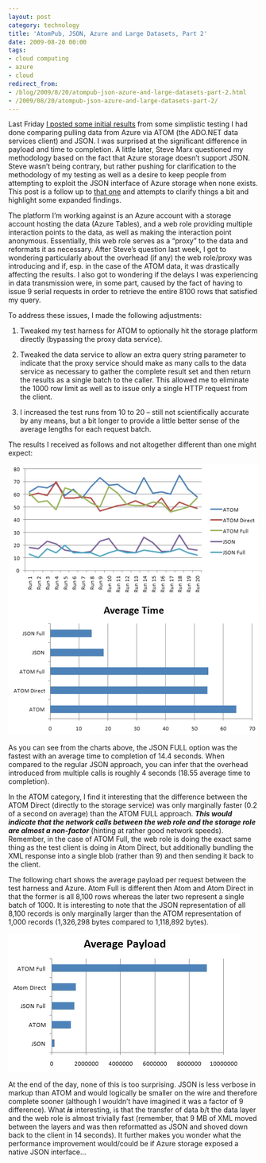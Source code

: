 ```yaml
---
layout: post
category: technology
title: 'AtomPub, JSON, Azure and Large Datasets, Part 2'
date: 2009-08-20 00:00
tags:
- cloud computing
- azure
- cloud
redirect_from:
- /blog/2009/8/20/atompub-json-azure-and-large-datasets-part-2.html
- /2009/08/20/atompub-json-azure-and-large-datasets-part-2/
---
```

Last Friday [I posted some initial results](http://rob.gillenfamily.net/post/AtomPub-JSON-Azure-and-Large-Datasets.aspx) 
from some simplistic testing I had done comparing pulling data from Azure via 
ATOM (the ADO.NET data services client) and JSON. I was surprised at the 
significant difference in payload and time to completion. A little later, Steve 
Marx questioned my methodology based on the fact that Azure storage doesn’t 
support JSON. Steve wasn’t being contrary, but rather pushing for clarification 
to the methodology of my testing as well as a desire to keep people from 
attempting to exploit the JSON interface of Azure storage when none exists. This 
post is a follow up to [that one](http://rob.gillenfamily.net/post/AtomPub-JSON-Azure-and-Large-Datasets.aspx) 
and attempts to clarify things a bit and highlight some expanded findings.

The platform I’m working against is an Azure account with a storage account 
hosting the data (Azure Tables), and a web role providing multiple interaction 
points to the data, as well as making the interaction point anonymous. 
Essentially, this web role serves as a “proxy” to the data and reformats it as 
necessary. After Steve’s question last week, I got to wondering particularly 
about the overhead (if any) the web role/proxy was introducing and if, esp. in 
the case of the ATOM data, it was drastically affecting the results. I also got 
to wondering if the delays I was experiencing in data transmission were, in some 
part, caused by the fact of having to issue 9 serial requests in order to 
retrieve the entire 8100 rows that satisfied my query.

To address these issues, I made the following adjustments:

1. Tweaked my test harness for ATOM to optionally hit the storage platform 
directly (bypassing the proxy data service).

2. Tweaked the data service to allow an extra query string parameter to indicate 
that the proxy service should make as many calls to the data service as 
necessary to gather the complete result set and then return the results as a 
single batch to the caller. This allowed me to eliminate the 1000 row limit as 
well as to issue only a single HTTP request from the client.

3. I increased the test runs from 10 to 20 – still not scientifically accurate 
by any means, but a bit longer to provide a little better sense of the average 
lengths for each request batch.

The results I received as follows and not altogether different than one might 
expect:

<img alt='Run Data' src='/images/image_5B16CC5E.png' class='blogimage img-responsive'>

<img alt='Average Time' src='/images/image_3FE1040E.png' class='blogimage img-responsive'>

As you can see from the charts above, the JSON FULL option was the fastest with 
an average time to completion of 14.4 seconds. When compared to the regular JSON 
approach, you can infer that the overhead introduced from multiple calls is 
roughly 4 seconds (18.55 average time to completion).

In the ATOM category, I find it interesting that the difference between the ATOM 
Direct (directly to the storage service) was only marginally faster (0.2 of a 
second on average) than the ATOM FULL approach. __*This would indicate that the network calls between the web role and the storage role are almost a non-factor*__ 
(hinting at rather good network speeds). Remember, in the case of ATOM Full, the 
web role is doing the exact same thing as the test client is doing in Atom 
Direct, but additionally bundling the XML response into a single blob (rather 
than 9) and then sending it back to the client.

The following chart shows the average payload per request between the test 
harness and Azure. Atom Full is different then Atom and Atom Direct in that the 
former is all 8,100 rows whereas the later two represent a single batch of 1000. 
It is interesting to note that the JSON representation of all 8,100 records is 
only marginally larger than the ATOM representation of 1,000 records (1,326,298 
bytes compared to 1,118,892 bytes).

<img alt='Average Payload' src='/images/image_0D10FD9A.png' class='blogimage img-responsive'>

At the end of the day, none of this is too surprising. JSON is less verbose in 
markup than ATOM and would logically be smaller on the wire and therefore 
complete sooner (although I wouldn’t have imagined it was a factor of 9 
difference). What __*is*__ interesting, is that the transfer of data b/t the 
data layer and the web role is almost trivially fast (remember, that 9 MB of 
XML moved between the layers and was then reformatted as JSON and shoved down 
back to the client in 14 seconds). It further makes you wonder what the 
performance improvement would/could be if Azure storage exposed a native JSON 
interface...